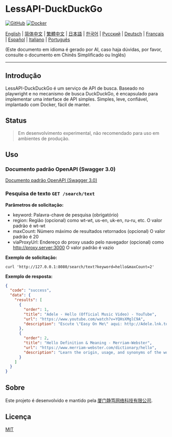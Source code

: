 # LessAPI-DuckDuckGo

[![GitHub](https://img.shields.io/github/license/lessapi-dev/lessapi-duckduckgo?style=for-the-badge)](https://github.com/lessapi-dev/lessapi-duckduckgo)
[![Docker](https://img.shields.io/docker/pulls/lessapi/lessapi-duckduckgo?style=for-the-badge)](https://hub.docker.com/r/lessapi-dev/lessapi-duckduckgo)

[English](./../../README.md) |
[简体中文](./../zhs/README.md) |
[繁體中文](./../zht/README.md) |
[日本語](./../ja/README.md) |
[한국어](./../ko/README.md) |
[Русский](./../ru/README.md) |
[Deutsch](./../de/README.md) |
[Français](./../fr/README.md) |
[Español](./../es/README.md) |
[Italiano](./../it/README.md) |
[Português](./../pt/README.md)

(Este documento em idioma é gerado por AI, caso haja dúvidas, por favor, consulte o documento em Chinês Simplificado ou
Inglês)

---

## Introdução

LessAPI-DuckDuckGo é um serviço de API de busca.
Baseado no playwright e no mecanismo de busca DuckDuckGo, é encapsulado para implementar uma interface de API simples.
Simples, leve, confiável, implantado com Docker, fácil de manter.

## Status

> Em desenvolvimento experimental, não recomendado para uso em ambientes de produção.

## Uso

### Documento padrão OpenAPI (Swagger 3.0)

[Documento padrão OpenAPI (Swagger 3.0)](./../../lessapi-duckduckgo.openapi.json)

### Pesquisa de texto `GET /search/text`

**Parâmetros de solicitação:**

- keyword: Palavra-chave de pesquisa (obrigatório)
- region: Região (opcional) como wt-wt, us-en, uk-en, ru-ru, etc. O valor padrão é wt-wt
- maxCount: Número máximo de resultados retornados (opcional) O valor padrão é 20
- viaProxyUrl: Endereço do proxy usado pelo navegador (opcional) como http://proxy.server:3000 O valor padrão é vazio

**Exemplo de solicitação:**

```shell
curl 'http://127.0.0.1:8080/search/text?keyword=hello&maxCount=2'
```

**Exemplo de resposta:**

```json
{
  "code": "success",
  "data": {
    "results": [
      {
        "order": 1,
        "title": "Adele - Hello (Official Music Video) - YouTube",
        "url": "https://www.youtube.com/watch?v=YQHsXMglC9A",
        "description": "Escute \"Easy On Me\" aqui: http://Adele.lnk.to/EOMPre-order Adele's new album \"30\" before its release on November 19: https://www.adele.comShop the \"Adele..."
      },
      {
        "order": 2,
        "title": "Hello Definition & Meaning - Merriam-Webster",
        "url": "https://www.merriam-webster.com/dictionary/hello",
        "description": "Learn the origin, usage, and synonyms of the word hello, an expression or gesture of greeting. See examples of hello in sentences and related words from the dictionary."
      }
    ]
  }
}
```

## Sobre

Este projeto é desenvolvido e mantido pela [厦门静笃网络科技有限公司](https://gentletld.cn).

## Licença

[MIT](./../../LICENSE)
